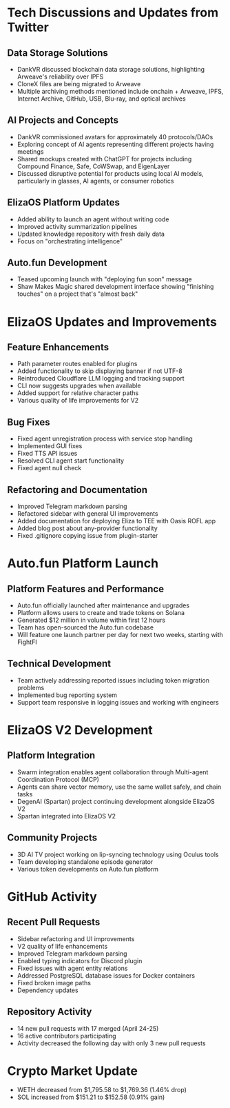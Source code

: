 # Tech Discussions and Updates from Twitter

## Data Storage Solutions
- DankVR discussed blockchain data storage solutions, highlighting Arweave's reliability over IPFS
- CloneX files are being migrated to Arweave
- Multiple archiving methods mentioned include onchain + Arweave, IPFS, Internet Archive, GitHub, USB, Blu-ray, and optical archives

## AI Projects and Concepts
- DankVR commissioned avatars for approximately 40 protocols/DAOs
- Exploring concept of AI agents representing different projects having meetings
- Shared mockups created with ChatGPT for projects including Compound Finance, Safe, CoWSwap, and EigenLayer
- Discussed disruptive potential for products using local AI models, particularly in glasses, AI agents, or consumer robotics

## ElizaOS Platform Updates
- Added ability to launch an agent without writing code
- Improved activity summarization pipelines
- Updated knowledge repository with fresh daily data
- Focus on "orchestrating intelligence"

## Auto.fun Development
- Teased upcoming launch with "deploying fun soon" message
- Shaw Makes Magic shared development interface showing "finishing touches" on a project that's "almost back"

# ElizaOS Updates and Improvements

## Feature Enhancements
- Path parameter routes enabled for plugins
- Added functionality to skip displaying banner if not UTF-8
- Reintroduced Cloudflare LLM logging and tracking support
- CLI now suggests upgrades when available
- Added support for relative character paths
- Various quality of life improvements for V2

## Bug Fixes
- Fixed agent unregistration process with service stop handling
- Implemented GUI fixes
- Fixed TTS API issues
- Resolved CLI agent start functionality
- Fixed agent null check

## Refactoring and Documentation
- Improved Telegram markdown parsing
- Refactored sidebar with general UI improvements
- Added documentation for deploying Eliza to TEE with Oasis ROFL app
- Added blog post about any-provider functionality
- Fixed .gitignore copying issue from plugin-starter

# Auto.fun Platform Launch

## Platform Features and Performance
- Auto.fun officially launched after maintenance and upgrades
- Platform allows users to create and trade tokens on Solana
- Generated $12 million in volume within first 12 hours
- Team has open-sourced the Auto.fun codebase
- Will feature one launch partner per day for next two weeks, starting with FightFI

## Technical Development
- Team actively addressing reported issues including token migration problems
- Implemented bug reporting system
- Support team responsive in logging issues and working with engineers

# ElizaOS V2 Development

## Platform Integration
- Swarm integration enables agent collaboration through Multi-agent Coordination Protocol (MCP)
- Agents can share vector memory, use the same wallet safely, and chain tasks
- DegenAI (Spartan) project continuing development alongside ElizaOS V2
- Spartan integrated into ElizaOS V2

## Community Projects
- 3D AI TV project working on lip-syncing technology using Oculus tools
- Team developing standalone episode generator
- Various token developments on Auto.fun platform

# GitHub Activity

## Recent Pull Requests
- Sidebar refactoring and UI improvements
- V2 quality of life enhancements
- Improved Telegram markdown parsing
- Enabled typing indicators for Discord plugin
- Fixed issues with agent entity relations
- Addressed PostgreSQL database issues for Docker containers
- Fixed broken image paths
- Dependency updates

## Repository Activity
- 14 new pull requests with 17 merged (April 24-25)
- 16 active contributors participating
- Activity decreased the following day with only 3 new pull requests

# Crypto Market Update
- WETH decreased from $1,795.58 to $1,769.36 (1.46% drop)
- SOL increased from $151.21 to $152.58 (0.91% gain)